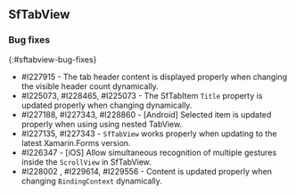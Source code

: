 ## SfTabView

### Bug fixes
{:#sftabview-bug-fixes}

* \#I227915 - The tab header content is displayed properly when changing the visible header count dynamically.
* \#I225073, #I228465, #I225073 - The SfTabItem `Title` property is updated properly when changing dynamically.
* \#I227188, #I227343, #I228860 - [Android] Selected item is updated properly when using using nested TabView.
* \#I227135, #I227343 - `SfTabView` works properly when updating to the latest Xamarin.Forms version.
* \#I226347 - [iOS] Allow simultaneous recognition of multiple gestures inside the `ScrollView` in SfTabView.
* \#I228002 , #I229614, #I229556 -  Content is updated properly when changing `BindingContext` dynamically.